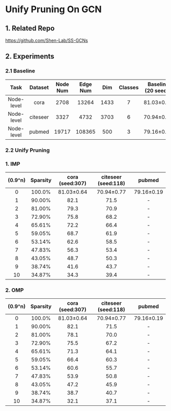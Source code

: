 # Unify Pruning On GCN
## 1. Related Repo

https://github.com/Shen-Lab/SS-GCNs

## 2. Experiments

### 2.1 Baseline

| Task | Dataset | Node Num | Edge Num | Dim | Classes | Baseline (20 seeds) | Avg Epoch |
| :---:| :---: | :---: | :---: | :---: |:---: |:---: |:---: |
| Node-level | cora    | 2708 |  13264  | 1433 | 7 | 81.03±0.64 | 236.10 |
| Node-level | citeseer| 3327 |  4732   | 3703 | 6 | 70.94±0.77 | 236.95 |
| Node-level | pubmed  |19717 | 108365  | 500  | 3 | 79.16±0.19 | 152.15 |

### 2.2 Unify Pruning

### 1. IMP
| (0.9^n) |Sparsity | cora (seed:307) | citeseer (seed:118) | pubmed |
| :---:| :---: | :---: | :---: | :---: | 
| 0  | 100.0%|81.03±0.64 | 70.94±0.77  | 79.16±0.19 |
| 1  | 90.00%|82.1 | 71.5 | - |
| 2  | 81.00%|79.3 | 70.9 | - |
| 3  | 72.90%|75.8 | 68.2 | - |
| 4  | 65.61%|72.2 | 66.4 | - |
| 5  | 59.05%|68.7 | 61.9 | - |
| 6  | 53.14%|62.6 | 58.5 | - |
| 7  | 47.83%|56.3 | 53.4 | - |
| 8  | 43.05%|48.7 | 50.3 | - |
| 9  | 38.74%|41.6 | 43.7 | - |
| 10 | 34.87%|34.3 | 39.4 | - |


### 2. OMP

| (0.9^n) | Sparsity | cora (seed:307) | citeseer (seed:118) | pubmed |
| :---:| :---: | :---: | :---: | :---: | 
| 0  | 100.0%|81.03±0.64 | 70.94±0.77  | 79.16±0.19 |
| 1  | 90.00%|82.1 | 71.5 | - |
| 2  | 81.00%|78.1 | 70.0 | - |
| 3  | 72.90%|75.5 | 67.2 | - |
| 4  | 65.61%|71.3 | 64.1 | - |
| 5  | 59.05%|66.4 | 60.3 | - |
| 6  | 53.14%|60.6 | 55.7 | - |
| 7  | 47.83%|53.9 | 50.8 | - |
| 8  | 43.05%|47.2 | 45.9 | - |
| 9  | 38.74%|38.7 | 40.7 | - |
| 10 | 34.87%|32.1 | 37.1 | - |